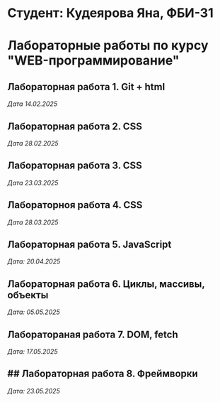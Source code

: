 # Cтудент: Кудеярова Яна, ФБИ-31

# Лабораторные работы по курсу "WEB-программирование"

## Лабораторная работа 1. Git + html

*Дата 14.02.2025* 

## Лабораторная работа 2. CSS

*Дата 28.02.2025*

## Лабораторная работа 3. CSS

*Дата 23.03.2025*

## Лабораторноя работа 4. CSS

*Дата 28.03.2025*

## Лабораторная работа 5. JavaScript

*Дата: 20.04.2025*

## Лабораторная работа 6. Циклы, массивы, объекты
*Дата: 05.05.2025*

## Лаборатораная работа 7. DOM, fetch
*Дата: 17.05.2025*

## ## Лабораторная работа 8. Фреймворки
*Дата: 23.05.2025*
